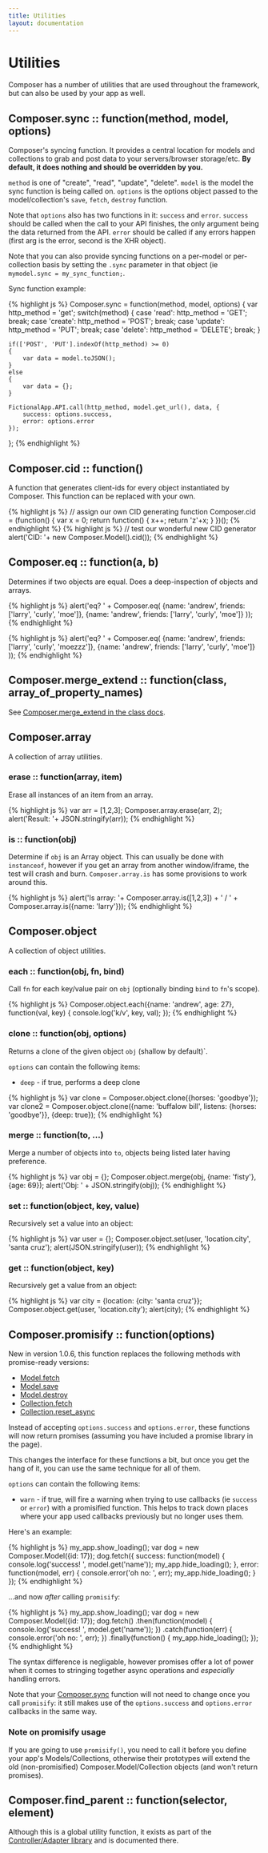 ```yaml
---
title: Utilities
layout: documentation
---
```


# Utilities

Composer has a number of utilities that are used throughout the framework, but
can also be used by your app as well.

## Composer.sync :: function(method, model, options)

Composer's syncing function. It provides a central location for models and
collections to grab and post data to your servers/browser storage/etc.
__By default, it does nothing and should be overridden by you.__

`method` is one of "create", "read", "update", "delete". `model` is the model
the sync function is being called on. `options` is the options object passed to
the model/collection's `save`, `fetch`, `destroy` function.

Note that `options` also has two functions in it: `success` and `error`.
`success` should be called when the call to your API finishes, the only argument
being the data returned from the API. `error` should be called if any errors
happen (first arg is the error, second is the XHR object).

Note that you can also provide syncing functions on a per-model or
per-collection basis by setting the `.sync` parameter in that object (ie
`mymodel.sync = my_sync_function;`.

Sync function example:

<div class="noeval">
{% highlight js %}
Composer.sync = function(method, model, options)
{
    var http_method = 'get';
    switch(method)
    {
    case 'read': http_method = 'GET'; break;
    case 'create': http_method = 'POST'; break;
    case 'update': http_method = 'PUT'; break;
    case 'delete': http_method = 'DELETE'; break;
    }

    if(['POST', 'PUT'].indexOf(http_method) >= 0)
    {
        var data = model.toJSON();
    }
    else
    {
        var data = {};
    }

    FictionalApp.API.call(http_method, model.get_url(), data, {
        success: options.success,
        error: options.error
    });
};
{% endhighlight %}
</div>

## Composer.cid :: function()

A function that generates client-ids for every object instantiated by Composer.
This function can be replaced with your own.

{% highlight js %}
// assign our own CID generating function
Composer.cid = (function() {
    var x = 0;
    return function() {
        x++;
        return 'z'+x;
    }
})();
{% endhighlight %}
{% highlight js %}
// test our wonderful new CID generator
alert('CID: '+ new Composer.Model().cid());
{% endhighlight %}

## Composer.eq :: function(a, b)

Determines if two objects are equal. Does a deep-inspection of objects and
arrays.

{% highlight js %}
alert('eq? ' + Composer.eq(
    {name: 'andrew', friends: ['larry', 'curly', 'moe']},
    {name: 'andrew', friends: ['larry', 'curly', 'moe']}
));
{% endhighlight %}

{% highlight js %}
alert('eq? ' + Composer.eq(
    {name: 'andrew', friends: ['larry', 'curly', 'moezzz']},
    {name: 'andrew', friends: ['larry', 'curly', 'moe']}
));
{% endhighlight %}
## Composer.merge_extend :: function(class, array_of_property_names)

See [Composer.merge_extend in the class docs](/composer.js/docs/class#composer-merge-extend).

## Composer.array

A collection of array utilities.

### erase :: function(array, item)

Erase all instances of an item from an array.

{% highlight js %}
var arr = [1,2,3];
Composer.array.erase(arr, 2);
alert('Result: '+ JSON.stringify(arr));
{% endhighlight %}

### is :: function(obj)

Determine if `obj` is an Array object. This can usually be done with
`instanceof`, however if you get an array from another window/iframe, the test
will crash and burn. `Composer.array.is` has some provisions to work around
this.

{% highlight js %}
alert('Is array: '+ Composer.array.is([1,2,3]) + ' / ' + Composer.array.is({name: 'larry'}));
{% endhighlight %}

## Composer.object

A collection of object utilities.

### each :: function(obj, fn, bind)

Call `fn` for each key/value pair on `obj` (optionally binding `bind` to `fn`'s
scope).

<div class="noeval">
{% highlight js %}
Composer.object.each({name: 'andrew', age: 27}, function(val, key) {
    console.log('k/v', key, val);
});
{% endhighlight %}
</div>

### clone :: function(obj, options)

Returns a clone of the given object `obj` (shallow by default)`.

`options` can contain the following items:

- `deep` - if true, performs a deep clone

<div class="noeval">
{% highlight js %}
var clone = Composer.object.clone({horses: 'goodbye'});
var clone2 = Composer.object.clone({name: 'buffalow bill', listens: {horses: 'goodbye'}}, {deep: true});
{% endhighlight %}
</div>

### merge :: function(to, ...)

Merge a number of objects into `to`, objects being listed later having
preference.

{% highlight js %}
var obj = {};
Composer.object.merge(obj, {name: 'fisty'}, {age: 69});
alert('Obj: ' + JSON.stringify(obj));
{% endhighlight %}

### set :: function(object, key, value)

Recursively set a value into an object:

{% highlight js %}
var user = {};
Composer.object.set(user, 'location.city', 'santa cruz');
alert(JSON.stringify(user));
{% endhighlight %}

### get :: function(object, key)

Recursively get a value from an object:

{% highlight js %}
var city = {location: {city: 'santa cruz'}};
Composer.object.get(user, 'location.city');
alert(city);
{% endhighlight %}

## Composer.promisify :: function(options)

New in version 1.0.6, this function replaces the following methods with
promise-ready versions:

- [Model.fetch](/composer.js/docs/model#fetch)
- [Model.save](/composer.js/docs/model#save)
- [Model.destroy](/composer.js/docs/model#destroy)
- [Collection.fetch](/composer.js/docs/collection#fetch)
- [Collection.reset\_async](/composer.js/docs/collection#reset-async)

Instead of accepting `options.success` and `options.error`, these functions will
now return promises (assuming you have included a promise library in the page).

This changes the interface for these functions a bit, but once you get the hang
of it, you can use the same technique for all of them.

`options` can contain the following items:

- `warn` - if true, will fire a warning when trying to use callbacks (ie
`success` or `error`) with a promisified function. This helps to track down
places where your app used callbacks previously but no longer uses them.

Here's an example:

<div class="noeval">
{% highlight js %}
my_app.show_loading();
var dog = new Composer.Model({id: 17});
dog.fetch({
    success: function(model) {
        console.log('success! ', model.get('name'));
        my_app.hide_loading();
    },
    error: function(model, err) {
        console.error('oh no: ', err);
        my_app.hide_loading();
    }
});
{% endhighlight %}
</div>

...and now *after* calling `promisify`:

<div class="noeval">
{% highlight js %}
my_app.show_loading();
var dog = new Composer.Model({id: 17});
dog.fetch()
    .then(function(model) {
        console.log('success! ', model.get('name'));
    })
    .catch(function(err) {
        console.error('oh no: ', err);
    })
    .finally(function() {
        my_app.hide_loading();
    });
{% endhighlight %}
</div>

The syntax difference is negligable, however promises offer a lot of power when
it comes to stringing together async operations and *especially* handling
errors.

Note that your [Composer.sync](#composer-sync) function will not need to change
once you call `promisify`: it still makes use of the `options.success` and
`options.error` callbacks in the same way.

### Note on promisify usage

If you are going to use `promisify()`, you need to call it before you define
your app's Models/Collections, otherwise their prototypes will extend the old
(non-promisified) Composer.Model/Collection objects (and won't return promises).

## Composer.find_parent :: function(selector, element)

Although this is a global utility function, it exists as part of the
[Controller/Adapter library](/composer.js/docs/controller#composer-find-parent)
and is documented there.

